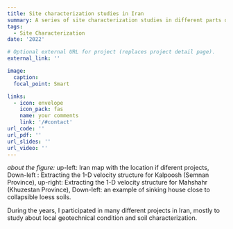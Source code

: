 ```yaml
---
title: Site characterization studies in Iran
summary: A series of site characterization studies in different parts of Iran
tags:
  - Site Characterization
date: '2022'

# Optional external URL for project (replaces project detail page).
external_link: ''

image:
  caption: 
  focal_point: Smart

links:
  - icon: envelope
    icon_pack: fas
    name: your comments
    link: '/#contact'
url_code: ''
url_pdf: ''
url_slides: ''
url_video: ''
---
```

*about the figure:* up-left: Iran map with the location if diferent projects, Down-left : Extracting the 1-D velocity structure for Kalpoosh (Semnan Province), up-right: Extracting the 1-D velocity structure for Mahshahr (Khuzestan Province), Down-left: an example of sinking house close to collapsible loess soils.

During the years, I participated in many different projects in Iran, mostly to study about local geotechnical condition and soil characterization. 